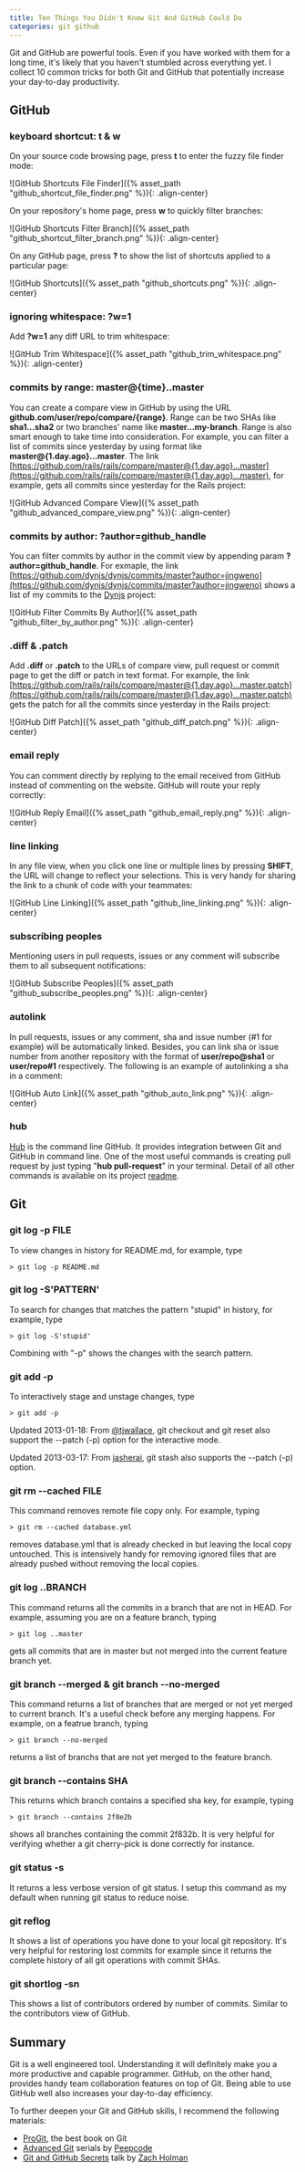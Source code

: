 ```yaml
---
title: Ten Things You Didn't Know Git And GitHub Could Do
categories: git github
---
```


Git and GitHub are powerful tools. Even if you have worked with them for
a long time, it's likely that you haven't stumbled across everything
yet. I collect 10 common tricks for both Git and GitHub that potentially
increase your day-to-day productivity.

<!--more-->

## GitHub

### keyboard shortcut: t & w

On your source code browsing page, press **t** to enter the fuzzy file
finder mode:

![GitHub Shortcuts File Finder]({% asset_path "github_shortcut_file_finder.png" %}){: .align-center}

On your repository's home page, press **w** to quickly filter
branches:

![GitHub Shortcuts Filter Branch]({% asset_path "github_shortcut_filter_branch.png" %}){: .align-center}

On any GitHub page, press **?** to show the list of shortcuts applied to a particular page:

![GitHub Shortcuts]({% asset_path "github_shortcuts.png" %}){: .align-center}

### ignoring whitespace: ?w=1

Add **?w=1** any diff URL to trim whitespace:

![GitHub Trim Whitespace]({% asset_path "github_trim_whitespace.png" %}){: .align-center}

### commits by range: master@{time}..master

You can create a compare view in GitHub by using the URL
**github.com/user/repo/compare/{range}**. Range can be two SHAs like
**sha1...sha2** or two branches' name like **master...my-branch**. Range
is also smart enough to take time into consideration. For example, you can filter a list
of commits since yesterday by using format like **master@{1.day.ago}...master**. The link
[https://github.com/rails/rails/compare/master@{1.day.ago}...master](https://github.com/rails/rails/compare/master@{1.day.ago}...master),
for example, gets all commits since yesterday for the Rails project:

![GitHub Advanced Compare View]({% asset_path "github_advanced_compare_view.png" %}){: .align-center}

### commits by author: ?author=github_handle

You can filter commits by author in the commit view by appending param
**?author=github_handle**. For exmaple, the link
[https://github.com/dynjs/dynjs/commits/master?author=jingweno](https://github.com/dynjs/dynjs/commits/master?author=jingweno)
shows a list of my commits to the [Dynjs](http://dynjs.org/) project:

![GitHub Filter Commits By Author]({% asset_path "github_filter_by_author.png" %}){: .align-center}

### .diff & .patch

Add **.diff** or **.patch** to the URLs of compare view, pull request or
commit page to get the diff or patch in text format. For example, the
link [https://github.com/rails/rails/compare/master@{1.day.ago}...master.patch](https://github.com/rails/rails/compare/master@{1.day.ago}...master.patch)
gets the patch for all the commits since yesterday in the Rails
project:

![GitHub Diff Patch]({% asset_path "github_diff_patch.png" %}){: .align-center}

### email reply

You can comment directly by replying to the email received from GitHub
instead of commenting on the website. GitHub will route your reply correctly:

![GitHub Reply Email]({% asset_path "github_email_reply.png" %}){: .align-center}

### line linking

In any file view, when you click one line or multiple lines by pressing
**SHIFT**, the URL will change to reflect your selections. This is very
handy for sharing the link to a chunk of code with your teammates:

![GitHub Line Linking]({% asset_path "github_line_linking.png" %}){: .align-center}

### subscribing peoples

Mentioning users in pull requests, issues or any comment will subscribe them to all
subsequent notifications:

![GitHub Subscribe Peoples]({% asset_path "github_subscribe_peoples.png" %}){: .align-center}

### autolink

In pull requests, issues or any comment, sha and issue number
(#1 for example) will be automatically linked. Besides, you can link sha
or issue number from another repository with the format of
**user/repo@sha1** or **user/repo#1** respectively. The following is an
example of autolinking a sha in a comment:

![GitHub Auto Link]({% asset_path "github_auto_link.png" %}){: .align-center}

### hub

[Hub](https://github.com/defunkt/hub) is the command line GitHub. It
provides integration between Git and GitHub in command line. One of
the most useful commands is creating pull request by just typing "**hub pull-request**" in your terminal.
Detail of all other commands is available on its project
[readme](https://github.com/defunkt/hub#commands).

## Git

### git log -p FILE

To view changes in history for README.md, for example, type

```
> git log -p README.md
```

### git log -S'PATTERN'

To search for changes that matches the pattern "stupid" in history, for example, type

```
> git log -S'stupid'
```

Combining with "-p" shows the changes with the search pattern.

### git add -p

To interactively stage and unstage changes, type

```
> git add -p
```

Updated 2013-01-18: From [@tjwallace](https://twitter.com/tjwallace), git checkout and git reset also support the --patch (-p)
option for the interactive mode.

Updated 2013-03-17: From
[jasherai](http://owenou.com/2012/01/13/ten-things-you-didnt-know-git-and-github-could-do.html#comment-832473162), git stash also supports the --patch (-p) option.

### git rm --cached FILE

This command removes remote file copy only. For example, typing

```
> git rm --cached database.yml
```

removes database.yml that is already checked in but leaving the local copy untouched.
This is intensively handy for removing ignored files that are already pushed without removing the local copies.

### git log ..BRANCH

This command returns all the commits in a branch that are not in HEAD. For example,
assuming you are on a feature branch, typing

```
> git log ..master
```

gets all commits that are in master but not merged into the current
feature branch yet.

### git branch --merged & git branch --no-merged

This command returns a list of branches that are merged or not yet merged
to current branch. It's a useful check before any merging happens. For
example, on a featrue branch, typing

```
> git branch --no-merged
```

returns a list of branchs that are not yet merged to the feature branch.

### git branch --contains SHA

This returns which branch contains a specified sha key, for example, typing

```
> git branch --contains 2f8e2b
```

shows all branches containing the commit 2f832b. It is very helpful for
verifying whether a git cherry-pick is done correctly for instance.

### git status -s

It returns a less verbose version of git status. I setup this command as
my default when running git status to reduce noise.

### git reflog

It shows a list of operations you have done to your local git
repository. It's very helpful for restoring lost commits for example
since it returns the complete history of all git operations with commit
SHAs.

### git shortlog -sn

This shows a list of contributors ordered by number of commits. Similar
to the contributors view of GitHub.

## Summary

Git is a well engineered tool. Understanding it will definitely make you a
more productive and capable programmer. GitHub, on the other hand,
provides handy team collaboration features on top of Git. Being able to use
GitHub well also increases your day-to-day efficiency.

To further deepen your Git and GitHub skills, I recommend the following
materials:

* [ProGit](http://git-scm.com/book), the best book on Git
* [Advanced Git](https://peepcode.com/products/advanced-git) serials by [Peepcode](https://peepcode.com/)
* [Git and GitHub Secrets](http://zachholman.com/talk/git-github-secrets/) talk by [Zach Holman](https://twitter.com/holman)
